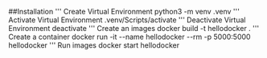 ##Installation
''' Create Virtual Environment
python3 -m venv .venv
''' Activate Virtual Environment
.venv/Scripts/activate
''' Deactivate Virtual Environment
deactivate
''' Create an images
docker build -t hellodocker .
''' Create a container
docker run -it --name hellodocker --rm -p 5000:5000 hellodocker
''' Run images
docker start hellodocker